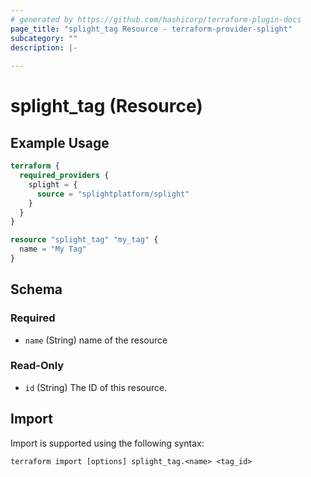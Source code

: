 ```yaml
---
# generated by https://github.com/hashicorp/terraform-plugin-docs
page_title: "splight_tag Resource - terraform-provider-splight"
subcategory: ""
description: |-
  
---
```


# splight_tag (Resource)



## Example Usage

```terraform
terraform {
  required_providers {
    splight = {
      source = "splightplatform/splight"
    }
  }
}

resource "splight_tag" "my_tag" {
  name = "My Tag"
}
```

<!-- schema generated by tfplugindocs -->
## Schema

### Required

- `name` (String) name of the resource

### Read-Only

- `id` (String) The ID of this resource.

## Import

Import is supported using the following syntax:

```shell
terraform import [options] splight_tag.<name> <tag_id>
```
